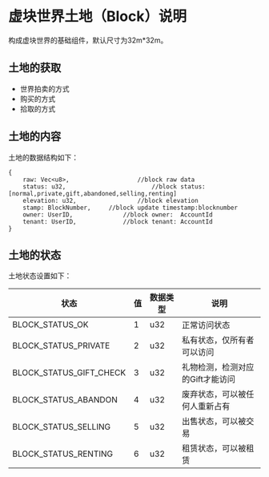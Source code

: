 # 虚块世界土地（Block）说明

构成虚块世界的基础组件，默认尺寸为32m*32m。



## 土地的获取

* 世界拍卖的方式
* 购买的方式
* 拾取的方式



## 土地的内容

土地的数据结构如下：

```
{
	raw: Vec<u8>,   				//block raw data
	status: u32,						//block status:[normal,private,gift,abandoned,selling,renting]
	elevation: u32, 				//block elevation
	stamp: BlockNumber,     //block update timestamp:blocknumber
	owner: UserID,       		//block owner:  AccountId
	tenant: UserID,     	 	//block tenant: AccountId
}
```



## 土地的状态

土地状态设置如下：

| 状态                    | 值   | 数据类型 | 说明                             |
| ----------------------- | ---- | -------- | -------------------------------- |
| BLOCK_STATUS_OK         | 1    | u32      | 正常访问状态                     |
| BLOCK_STATUS_PRIVATE    | 2    | u32      | 私有状态，仅所有者可以访问       |
| BLOCK_STATUS_GIFT_CHECK | 3    | u32      | 礼物检测，检测对应的Gift才能访问 |
| BLOCK_STATUS_ABANDON    | 4    | u32      | 废弃状态，可以被任何人重新占有   |
| BLOCK_STATUS_SELLING    | 5    | u32      | 出售状态，可以被交易             |
| BLOCK_STATUS_RENTING    | 6    | u32      | 租赁状态，可以被租赁             |


